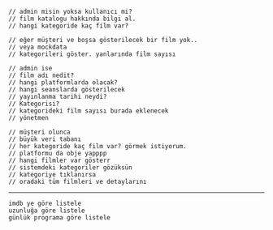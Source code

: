     // admin misin yoksa kullanıcı mi?
    // film katalogu hakkında bilgi al.
    // hangi kategoride kaç film var?

    // eğer müşteri ve boşsa gösterilecek bir film yok..
    // veya mockdata
    // kategorileri göster. yanlarında film sayısı

    // admin ise
    // film adı nedit?
    // hangi platformlarda olacak?
    // hangi seanslarda gösterilecek
    // yayınlanma tarihi neydi?
    // Kategorisi?
    // kategorideki film sayısı burada eklenecek
    // yönetmen

    // müşteri olunca
    // büyük veri tabanı
    // her kategoride kaç film var? görmek istiyorum.
    // platformu da obje yapppp
    // hangi filmler var gösterr
    // sistemdeki kategoriler gözüksün
    // kategoriye tıklanırsa
    // oradaki tüm filmleri ve detaylarını

---
    imdb ye göre listele
    uzunluğa göre listele
    günlük programa göre listele


